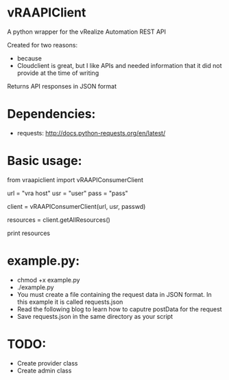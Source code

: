 vRAAPIClient
============

A python wrapper for the vRealize Automation REST API

Created for two reasons:
- because
- Cloudclient is great, but I like APIs and needed information that it did not provide at the time of writing

Returns API responses in JSON format

Dependencies:
===========
- requests: http://docs.python-requests.org/en/latest/

Basic usage:
============

from vraapiclient import vRAAPIConsumerClient

url = "vra host"
usr = "user"
pass = "pass"

client = vRAAPIConsumerClient(url, usr, passwd)

resources = client.getAllResources()

print resources

example.py:
==========
- chmod +x example.py
- ./example.py
- You must create a file containing the request data in JSON format. In this example it is called requests.json
- Read the following blog to learn how to caputre postData for the request
- Save requests.json in the same directory as your script

TODO:
====
- Create provider class
- Create admin class
